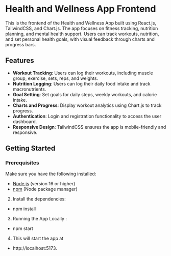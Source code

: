 # Health and Wellness App Frontend

This is the frontend of the Health and Wellness App built using React.js, TailwindCSS, and Chart.js. The app focuses on fitness tracking, nutrition planning, and mental health support. Users can track workouts, nutrition, and set personal health goals, with visual feedback through charts and progress bars.

## Features

- **Workout Tracking**: Users can log their workouts, including muscle group, exercise, sets, reps, and weights.
- **Nutrition Logging**: Users can log their daily food intake and track macronutrients.
- **Goal Setting**: Set goals for daily steps, weekly workouts, and calorie intake.
- **Charts and Progress**: Display workout analytics using Chart.js to track progress.
- **Authentication**: Login and registration functionality to access the user dashboard.
- **Responsive Design**: TailwindCSS ensures the app is mobile-friendly and responsive.

## Getting Started

### Prerequisites

Make sure you have the following installed:

- [Node.js](https://nodejs.org/) (version 16 or higher)
- [npm](https://www.npmjs.com/) (Node package manager)


2. Install the dependencies:

- npm install

3. Running the App Locally :
- npm start

4. This will start the app at
- http://localhost:5173.